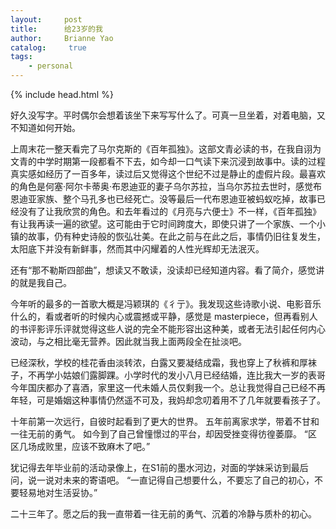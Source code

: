 ```yaml
---
layout:     post
title:      给23岁的我
author:     Brianne Yao
catalog: 	 true
tags:
    - personal
---
```

{% include head.html %}

  好久没写字。平时偶尔会想着该坐下来写写什么了。可真一旦坐着，对着电脑，又不知道如何开始。

  上周末花一整天看完了马尔克斯的《百年孤独》。这部文青必读的书，在我自诩为文青的中学时期第一段都看不下去，如今却一口气读下来沉浸到故事中。读的过程真实感如经历了一百多年，读过后又觉得这个世纪不过是静止的虚假片段。最喜欢的角色是何塞·阿尔卡蒂奥·布恩迪亚的妻子乌尔苏拉，当乌尔苏拉去世时，感觉布恩迪亚家族、整个马孔多也已经死亡。没等最后一代布恩迪亚被蚂蚁吃掉，故事已经没有了让我欣赏的角色。和去年看过的《月亮与六便士》不一样，《百年孤独》有让我再读一遍的欲望。这可能由于它时间跨度大，即使只讲了一个家族、一个小镇的故事，仍有种史诗般的恢弘壮美。在此之前与在此之后，事情仍旧往复发生，太阳底下并没有新鲜事，然而其中闪耀着的人性光辉却无法泯灭。

  还有“那不勒斯四部曲”，想读又不敢读，没读却已经知道内容。看了简介，感觉讲的就是我自己。

  今年听的最多的一首歌大概是冯颖琪的《彳亍》。我发现这些诗歌小说、电影音乐什么的，看或者听的时候内心或震撼或平静，感觉是 masterpiece，但再看别人的书评影评乐评就觉得这些人说的完全不能形容出这种美，或者无法引起任何内心波动，与之相比毫无营养。因此就当我上面两段全在扯淡吧。

  已经深秋，学校的桂花香由淡转浓，白露又要凝结成霜，我也穿上了秋裤和厚袜子，不再学小姑娘们露脚踝。小学时代的发小八月已经结婚，连比我大一岁的表哥今年国庆都办了喜酒，家里这一代未婚人员仅剩我一个。总让我觉得自己已经不再年轻，可是婚姻这种事情仍然遥不可及，我妈却念叨着用不了几年就要看孩子了。

  十年前第一次远行，自彼时起看到了更大的世界。
  五年前离家求学，带着不甘和一往无前的勇气。
  如今到了自己曾憧憬过的平台，却因受挫变得彷徨萎靡。
  “区区几场成败里，应该不致麻木了吧。”

  犹记得去年毕业前的活动录像上，在S1前的墨水河边，对面的学妹采访到最后问，说一说对未来的寄语吧。
  “一直记得自己想要什么，不要忘了自己的初心，不要轻易地对生活妥协。”

  二十三年了。愿之后的我一直带着一往无前的勇气、沉着的冷静与质朴的初心。
